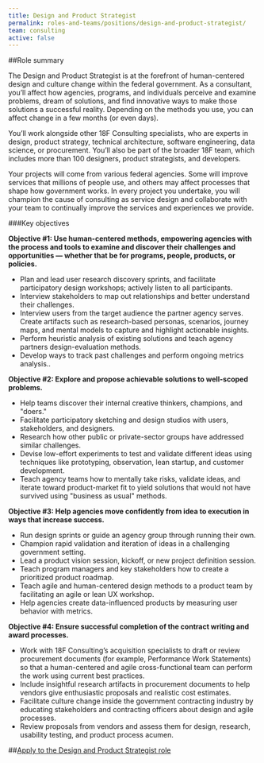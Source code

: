 ```yaml
---
title: Design and Product Strategist
permalink: roles-and-teams/positions/design-and-product-strategist/
team: consulting
active: false
---
```


##Role summary

The Design and Product Strategist is  at the forefront of human-centered design and culture change within the federal government. As a consultant, you’ll affect how agencies, programs, and individuals perceive and examine problems, dream of solutions, and find innovative ways to make those solutions a successful reality. Depending on the methods you use, you can affect change in a few months (or even days). 

You’ll work alongside other 18F Consulting specialists,  who are experts in design, product strategy, technical architecture, software engineering, data science, or procurement. You’ll also be  part of the broader 18F team, which includes more than 100 designers, product strategists, and developers.

Your projects will come from various federal agencies. Some will improve services that millions of people use, and others may affect processes that shape how government works. In every project you undertake, you will champion the cause of consulting as service design and collaborate with your team to continually improve the services and experiences we provide.


###Key objectives

**Objective \#1: Use human-centered methods, empowering agencies with the process and tools to examine and discover their challenges and opportunities &mdash; whether that be for programs, people, products, or policies.**

- Plan and lead user research discovery sprints, and facilitate participatory design workshops; actively listen to all participants.
- Interview stakeholders to map out relationships and better understand their challenges.
- Interview users from the target audience the partner agency serves. Create artifacts such as research-based personas, scenarios, journey maps, and mental models to capture and highlight actionable insights.
- Perform heuristic analysis of existing solutions and teach agency partners design-evaluation methods. 
- Develop ways to track past challenges and perform ongoing metrics analysis..

**Objective \#2: Explore and propose achievable solutions to well-scoped problems.** 

- Help teams discover their internal creative thinkers, champions, and &quot;doers.&quot;
- Facilitate participatory sketching and design studios with users, stakeholders, and designers.
- Research how other public or private-sector groups have addressed similar challenges.
- Devise low-effort experiments to test and validate different ideas using techniques like prototyping, observation, lean startup, and customer development.
- Teach agency teams how to mentally take risks, validate ideas, and iterate toward product-market fit to yield solutions that would not have survived using &quot;business as usual&quot; methods.

**Objective \#3: Help agencies move confidently from idea to execution in ways that increase success.**

- Run design sprints or guide an agency group through running their own.
- Champion rapid validation and iteration of ideas in a challenging government setting.
- Lead a product vision session, kickoff, or new project definition session.
- Teach program managers and key stakeholders how to create a prioritized product roadmap.
- Teach agile and human-centered design methods to a product team by facilitating an agile or lean UX workshop.
- Help agencies create data-influenced products by measuring user behavior with metrics.

**Objective \#4: Ensure successful completion of the contract writing and award processes.**

- Work with 18F Consulting’s acquisition specialists to draft or review procurement documents (for example, Performance Work Statements) so that a human-centered and agile cross-functional team can perform the work using current best practices.
- Include insightful research artifacts in procurement documents to help vendors give enthusiastic proposals and realistic cost estimates.
- Facilitate culture change inside the government contracting industry by educating stakeholders and contracting officers about design and agile processes.
- Review proposals from vendors and assess them for design, research, usability testing, and product process acumen.

##[Apply to the Design and Product Strategist role](https://jobs.lever.co/18f/73bfd32b-ee89-4597-848f-745e58d11efd/apply)
